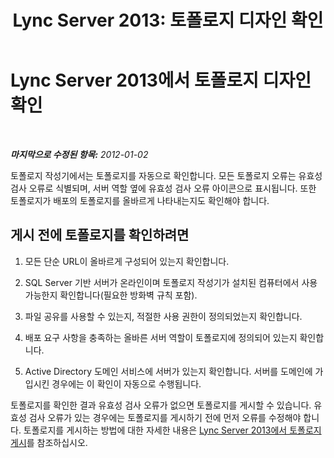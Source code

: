 ﻿---
title: 'Lync Server 2013: 토폴로지 디자인 확인'
TOCTitle: 토폴로지 디자인 확인
ms:assetid: c1b61814-239e-4101-aab0-de3db1d8793c
ms:mtpsurl: https://technet.microsoft.com/ko-kr/library/Gg412951(v=OCS.15)
ms:contentKeyID: 49304925
ms.date: 08/24/2015
mtps_version: v=OCS.15
ms.translationtype: HT
---

# Lync Server 2013에서 토폴로지 디자인 확인

 

_**마지막으로 수정된 항목:** 2012-01-02_

토폴로지 작성기에서는 토폴로지를 자동으로 확인합니다. 모든 토폴로지 오류는 유효성 검사 오류로 식별되며, 서버 역할 옆에 유효성 검사 오류 아이콘으로 표시됩니다. 또한 토폴로지가 배포의 토폴로지를 올바르게 나타내는지도 확인해야 합니다.

## 게시 전에 토폴로지를 확인하려면

1.  모든 단순 URL이 올바르게 구성되어 있는지 확인합니다.

2.  SQL Server 기반 서버가 온라인이며 토폴로지 작성기가 설치된 컴퓨터에서 사용 가능한지 확인합니다(필요한 방화벽 규칙 포함).

3.  파일 공유를 사용할 수 있는지, 적절한 사용 권한이 정의되었는지 확인합니다.

4.  배포 요구 사항을 충족하는 올바른 서버 역할이 토폴로지에 정의되어 있는지 확인합니다.

5.  Active Directory 도메인 서비스에 서버가 있는지 확인합니다. 서버를 도메인에 가입시킨 경우에는 이 확인이 자동으로 수행됩니다.

토폴로지를 확인한 결과 유효성 검사 오류가 없으면 토폴로지를 게시할 수 있습니다. 유효성 검사 오류가 있는 경우에는 토폴로지를 게시하기 전에 먼저 오류를 수정해야 합니다. 토폴로지를 게시하는 방법에 대한 자세한 내용은 [Lync Server 2013에서 토폴로지 게시](lync-server-2013-publish-the-topology.md)를 참조하십시오.

